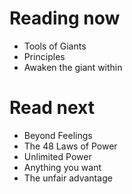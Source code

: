 # Reading now
- Tools of Giants
- Principles
- Awaken the giant within




# Read next
- Beyond Feelings
- The 48 Laws of Power
- Unlimited Power
- Anything you want
- The unfair advantage